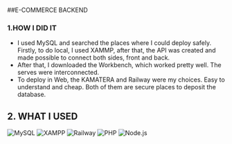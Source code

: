 ##E-COMMERCE BACKEND

### 1.HOW I DID IT
- I used MySQL and searched the places where I could deploy safely. Firstly, to do local, I used XAMMP, after that, the API was created and made possible to connect both sides, front and back.
- After that, I downloaded the Workbench, which worked pretty well. The serves were interconnected.
- To deploy in Web, the KAMATERA and Railway were my choices. Easy to understand and cheap. Both of them are secure places to deposit the database.

## 2. WHAT I USED

![MySQL](https://img.shields.io/badge/-MySQL-333333?style=flat&logo=mysql)
![XAMPP](https://img.shields.io/badge/-XAMPP-333333?style=flat&logo=xampp&logoColor=FB7A24)
![Railway](https://img.shields.io/badge/-Railway-333333?style=flat&logo=railway)
![PHP](https://img.shields.io/badge/-PHP-333333?style=flat&logo=PHP)
![Node.js](https://img.shields.io/badge/-Node.js-333333?style=flat&logo=Node.js)

